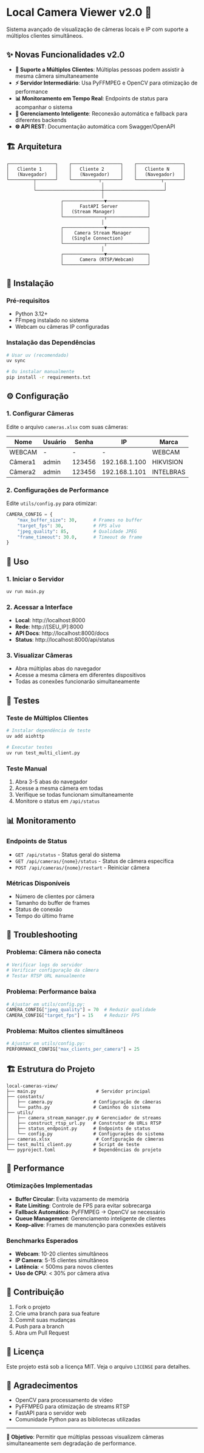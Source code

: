 # Local Camera Viewer v2.0 🚀

Sistema avançado de visualização de câmeras locais e IP com suporte a múltiplos clientes simultâneos.

## ✨ Novas Funcionalidades v2.0

- **🔀 Suporte a Múltiplos Clientes**: Múltiplas pessoas podem assistir à mesma câmera simultaneamente
- **⚡ Servidor Intermediário**: Usa PyFFMPEG e OpenCV para otimização de performance
- **📊 Monitoramento em Tempo Real**: Endpoints de status para acompanhar o sistema
- **🔄 Gerenciamento Inteligente**: Reconexão automática e fallback para diferentes backends
- **🌐 API REST**: Documentação automática com Swagger/OpenAPI

## 🏗️ Arquitetura

```
┌─────────────────┐    ┌──────────────────┐    ┌─────────────────┐
│   Cliente 1     │    │   Cliente 2      │    │   Cliente N     │
│   (Navegador)   │    │   (Navegador)    │    │   (Navegador)   │
└─────────┬───────┘    └──────────┬───────┘    └─────────┬───────┘
          │                        │                      │
          └────────────────────────┼──────────────────────┘
                                   │
                    ┌───────────────▼───────────────┐
                    │      FastAPI Server           │
                    │   (Stream Manager)            │
                    └───────────────┬───────────────┘
                                   │
                    ┌───────────────▼───────────────┐
                    │    Camera Stream Manager      │
                    │   (Single Connection)         │
                    └───────────────┬───────────────┘
                                   │
                    ┌───────────────▼───────────────┐
                    │      Camera (RTSP/Webcam)     │
                    └───────────────────────────────┘
```

## 🚀 Instalação

### Pré-requisitos

- Python 3.12+
- FFmpeg instalado no sistema
- Webcam ou câmeras IP configuradas

### Instalação das Dependências

```bash
# Usar uv (recomendado)
uv sync

# Ou instalar manualmente
pip install -r requirements.txt
```

## ⚙️ Configuração

### 1. Configurar Câmeras

Edite o arquivo `cameras.xlsx` com suas câmeras:

| Nome    | Usuário | Senha  | IP            | Marca     |
| ------- | ------- | ------ | ------------- | --------- |
| WEBCAM  | -       | -      | -             | WEBCAM    |
| Câmera1 | admin   | 123456 | 192.168.1.100 | HIKVISION |
| Câmera2 | admin   | 123456 | 192.168.1.101 | INTELBRAS |

### 2. Configurações de Performance

Edite `utils/config.py` para otimizar:

```python
CAMERA_CONFIG = {
    "max_buffer_size": 30,      # Frames no buffer
    "target_fps": 30,           # FPS alvo
    "jpeg_quality": 85,         # Qualidade JPEG
    "frame_timeout": 30.0,      # Timeout de frame
}
```

## 🎯 Uso

### 1. Iniciar o Servidor

```bash
uv run main.py
```

### 2. Acessar a Interface

- **Local**: http://localhost:8000
- **Rede**: http://[SEU_IP]:8000
- **API Docs**: http://localhost:8000/docs
- **Status**: http://localhost:8000/api/status

### 3. Visualizar Câmeras

- Abra múltiplas abas do navegador
- Acesse a mesma câmera em diferentes dispositivos
- Todas as conexões funcionarão simultaneamente

## 🧪 Testes

### Teste de Múltiplos Clientes

```bash
# Instalar dependência de teste
uv add aiohttp

# Executar testes
uv run test_multi_client.py
```

### Teste Manual

1. Abra 3-5 abas do navegador
2. Acesse a mesma câmera em todas
3. Verifique se todas funcionam simultaneamente
4. Monitore o status em `/api/status`

## 📊 Monitoramento

### Endpoints de Status

- `GET /api/status` - Status geral do sistema
- `GET /api/cameras/{nome}/status` - Status de câmera específica
- `POST /api/cameras/{nome}/restart` - Reiniciar câmera

### Métricas Disponíveis

- Número de clientes por câmera
- Tamanho do buffer de frames
- Status de conexão
- Tempo do último frame

## 🔧 Troubleshooting

### Problema: Câmera não conecta

```bash
# Verificar logs do servidor
# Verificar configuração da câmera
# Testar RTSP URL manualmente
```

### Problema: Performance baixa

```python
# Ajustar em utils/config.py:
CAMERA_CONFIG["jpeg_quality"] = 70  # Reduzir qualidade
CAMERA_CONFIG["target_fps"] = 15    # Reduzir FPS
```

### Problema: Muitos clientes simultâneos

```python
# Ajustar em utils/config.py:
PERFORMANCE_CONFIG["max_clients_per_camera"] = 25
```

## 🏗️ Estrutura do Projeto

```
local-cameras-view/
├── main.py                      # Servidor principal
├── constants/
│   ├── camera.py               # Configuração de câmeras
│   └── paths.py                # Caminhos do sistema
├── utils/
│   ├── camera_stream_manager.py # Gerenciador de streams
│   ├── construct_rtsp_url.py   # Construtor de URLs RTSP
│   ├── status_endpoint.py      # Endpoints de status
│   └── config.py               # Configurações do sistema
├── cameras.xlsx                 # Configuração de câmeras
├── test_multi_client.py        # Script de teste
└── pyproject.toml              # Dependências do projeto
```

## 🚀 Performance

### Otimizações Implementadas

- **Buffer Circular**: Evita vazamento de memória
- **Rate Limiting**: Controle de FPS para evitar sobrecarga
- **Fallback Automático**: PyFFMPEG → OpenCV se necessário
- **Queue Management**: Gerenciamento inteligente de clientes
- **Keep-alive**: Frames de manutenção para conexões estáveis

### Benchmarks Esperados

- **Webcam**: 10-20 clientes simultâneos
- **IP Camera**: 5-15 clientes simultâneos
- **Latência**: < 500ms para novos clientes
- **Uso de CPU**: < 30% por câmera ativa

## 🤝 Contribuição

1. Fork o projeto
2. Crie uma branch para sua feature
3. Commit suas mudanças
4. Push para a branch
5. Abra um Pull Request

## 📄 Licença

Este projeto está sob a licença MIT. Veja o arquivo `LICENSE` para detalhes.

## 🙏 Agradecimentos

- OpenCV para processamento de vídeo
- PyFFMPEG para otimização de streams RTSP
- FastAPI para o servidor web
- Comunidade Python para as bibliotecas utilizadas

---

**🎯 Objetivo**: Permitir que múltiplas pessoas visualizem câmeras simultaneamente sem degradação de performance.

